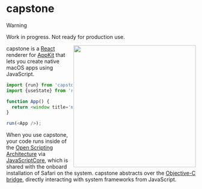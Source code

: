 # capstone

> [!WARNING]
> Work in progress. Not ready for production use.

<img src='https://b2.skip.lol/capstone.png' align='right' width='325' />

capstone is a [React] renderer for [AppKit] that lets you create
native macOS apps using JavaScript.

[react]: https://react.dev
[appkit]: https://developer.apple.com/documentation/appkit

```typescript
import {run} from 'capstone';
import {useState} from 'react';

function App() {
  return <window title='my cool app'>hello from capstone</window>;
}

run(<App />);
```

When you use capstone, your code runs inside of the [Open Scripting
Architecture][osa] via [JavaScriptCore][jsc], which is shared with the onboard
installation of Safari on the system. capstone abstracts over the [Objective-C
bridge][bridge], directly interacting with system frameworks from JavaScript.

[jsc]: https://developer.apple.com/documentation/javascriptcore?language=objc
[bridge]: https://developer.apple.com/library/archive/releasenotes/InterapplicationCommunication/RN-JavaScriptForAutomation/Articles/OSX10-10.html#//apple_ref/doc/uid/TP40014508-CH109-SW17
[osa]: https://developer.apple.com/library/archive/documentation/LanguagesUtilities/Conceptual/MacAutomationScriptingGuide/HowMacScriptingWorks.html
